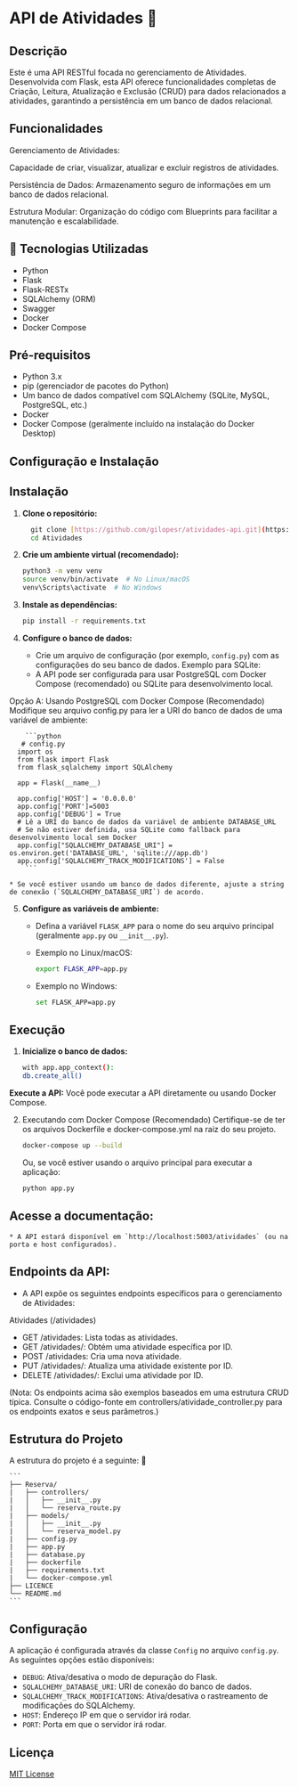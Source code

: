 # API de Atividades :orange_book:

## Descrição

Este é uma API RESTful focada no gerenciamento de Atividades. Desenvolvida com Flask, esta API oferece funcionalidades completas de Criação, Leitura, Atualização e Exclusão (CRUD) para dados relacionados a atividades, garantindo a persistência em um banco de dados relacional.

## Funcionalidades

Gerenciamento de Atividades: 

Capacidade de criar, visualizar, atualizar e excluir registros de atividades.

Persistência de Dados: Armazenamento seguro de informações em um banco de dados relacional.

Estrutura Modular: Organização do código com Blueprints para facilitar a manutenção e escalabilidade.

 ## 🔧 Tecnologias Utilizadas

  * Python
  * Flask
  * Flask-RESTx
  * SQLAlchemy (ORM)
  * Swagger
  * Docker
  * Docker Compose


## Pré-requisitos

* Python 3.x
* pip (gerenciador de pacotes do Python)
* Um banco de dados compatível com SQLAlchemy (SQLite, MySQL, PostgreSQL, etc.)
* Docker
* Docker Compose (geralmente incluído na instalação do Docker Desktop)

## Configuração e Instalação
## Instalação

1.  **Clone o repositório:**

    ```bash
      git clone [https://github.com/gilopesr/atividades-api.git](https://github.com/gilopesr/atividades-api.git)
      cd Atividades
    ```

2.  **Crie um ambiente virtual (recomendado):**

    ```bash
    python3 -m venv venv
    source venv/bin/activate  # No Linux/macOS
    venv\Scripts\activate  # No Windows
    ```

3.  **Instale as dependências:**

    ```bash
    pip install -r requirements.txt
    ```

4.  **Configure o banco de dados:**

    * Crie um arquivo de configuração (por exemplo, `config.py`) com as configurações do seu banco de dados. Exemplo para SQLite:
    * A API pode ser configurada para usar PostgreSQL com Docker Compose (recomendado) ou SQLite para desenvolvimento local.

Opção A: Usando PostgreSQL com Docker Compose (Recomendado)
Modifique seu arquivo config.py para ler a URI do banco de dados de uma variável de ambiente:

        ```python
       # config.py
      import os
      from flask import Flask
      from flask_sqlalchemy import SQLAlchemy
      
      app = Flask(__name__)
      
      app.config['HOST'] = '0.0.0.0'
      app.config['PORT']=5003
      app.config['DEBUG'] = True
      # Lê a URI do banco de dados da variável de ambiente DATABASE_URL
      # Se não estiver definida, usa SQLite como fallback para desenvolvimento local sem Docker
      app.config["SQLALCHEMY_DATABASE_URI"] = os.environ.get('DATABASE_URL', 'sqlite:///app.db')
      app.config['SQLALCHEMY_TRACK_MODIFICATIONS'] = False
        ```

    * Se você estiver usando um banco de dados diferente, ajuste a string de conexão (`SQLALCHEMY_DATABASE_URI`) de acordo.

5.  **Configure as variáveis de ambiente:**

    * Defina a variável `FLASK_APP` para o nome do seu arquivo principal (geralmente `app.py` ou `__init__.py`).

    * Exemplo no Linux/macOS:

        ```bash
        export FLASK_APP=app.py
        ```

    * Exemplo no Windows:

        ```bash
        set FLASK_APP=app.py
        ```

## Execução

1.  **Inicialize o banco de dados:**

    ```bash
    with app.app_context():
    db.create_all()
    ```

  **Execute a API:**
Você pode executar a API diretamente ou usando Docker Compose.

2. Executando com Docker Compose (Recomendado)
Certifique-se de ter os arquivos Dockerfile e docker-compose.yml na raiz do seu projeto.

    ```bash
    docker-compose up --build
    ```

    Ou, se você estiver usando o arquivo principal para executar a aplicação:

    ```bash
    python app.py
    ```

 ## Acesse a documentação:

    * A API estará disponível em `http://localhost:5003/atividades` (ou na porta e host configurados).
  
 ## Endpoints da API:
   
   * A API expõe os seguintes endpoints específicos para o gerenciamento de Atividades:

   Atividades (/atividades)
* GET /atividades: Lista todas as atividades.
* GET /atividades/<id>: Obtém uma atividade específica por ID.
* POST /atividades: Cria uma nova atividade. 
* PUT /atividades/<id>: Atualiza uma atividade existente por ID. 
* DELETE /atividades/<id>: Exclui uma atividade por ID.

(Nota: Os endpoints acima são exemplos baseados em uma estrutura CRUD típica. Consulte o código-fonte em controllers/atividade_controller.py para os endpoints exatos e seus parâmetros.)
  


## Estrutura do Projeto

A estrutura do projeto é a seguinte:  📂

    ```
    ├── Reserva/
    |   ├── controllers/
    |   │   ├── __init__.py
    |   │   └── reserva_route.py
    |   ├── models/
    |   │   ├── __init__.py
    |   │   └── reserva_model.py
    |   ├── config.py
    |   ├── app.py   
    |   ├── database.py  
    |   ├── dockerfile
    |   ├── requirements.txt
    |   └── docker-compose.yml
    ├── LICENCE
    └── README.md
    ```
    
## Configuração

A aplicação é configurada através da classe `Config` no arquivo `config.py`. As seguintes opções estão disponíveis:

* `DEBUG`: Ativa/desativa o modo de depuração do Flask.
* `SQLALCHEMY_DATABASE_URI`: URI de conexão do banco de dados.
* `SQLALCHEMY_TRACK_MODIFICATIONS`: Ativa/desativa o rastreamento de modificações do SQLAlchemy.
* `HOST`: Endereço IP em que o servidor irá rodar.
* `PORT`: Porta em que o servidor irá rodar.

## Licença

[MIT License](https://opensource.org/licenses/MIT)
